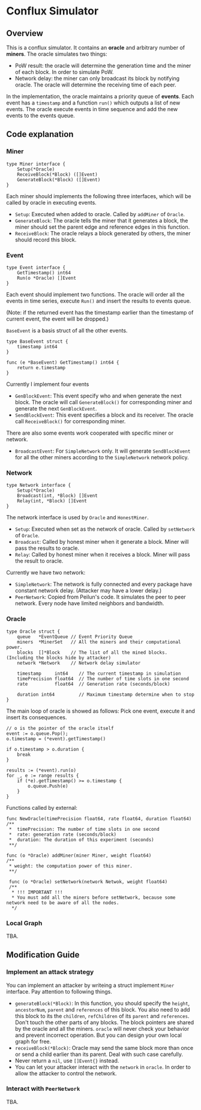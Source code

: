 
# Conflux Simulator

## Overview

This is a conflux simulator. It contains an **oracle** and arbitrary number of **miners**. The oracle simulates two things:

- PoW result: the oracle will determine the generation time and the miner of each block. In order to simulate PoW. 
- Network delay: the miner can only broadcast its block by notifying oracle. The oracle will determine the receiving time of each peer. 

In the implementation, the oracle maintains a priority queue of **events**. Each event has a `timestamp` and a function `run()` which outputs a list of new events. The oracle execute events in time sequence and add the new events to the events queue. 

## Code explanation

### Miner

```
type Miner interface {
	Setup(*Oracle)
	ReceiveBlock(*Block) ([]Event)
	GenerateBlock(*Block) ([]Event) 
}
```
Each miner should implements the following three interfaces, which will be called by oracle in executing events.
- `Setup`: Executed when added to oracle. Called by `addMiner` of `Oracle`.
- `GenerateBlock`: The oracle tells the miner that it generates a block, the miner should set the parent edge and reference edges in this function. 
- `ReceiveBlock`: The oracle relays a block generated by others, the miner should record this block. 


### Event
```
type Event interface {
	GetTimestamp() int64
	Run(o *Oracle) []Event
}
```
Each event should implement two functions. The oracle will order all the events in time series, execute `Run()` and insert the results to events queue. 

(Note: if the returned event has the timestamp earlier than the timestamp of current event, the event will be dropped.)

`BaseEvent` is a basis struct of all the other events.

```
type BaseEvent struct {
	timestamp int64
}

func (e *BaseEvent) GetTimestamp() int64 {
	return e.timestamp
}
```

Currently I implement four events
- `GenBlockEvent`: This event specify who and when generate the next block. The oracle will call `GenerateBlock()` for corresponding miner and generate the next `GenBlockEvent`.
- `SendBlockEvent`: This event specifies a block and its receiver. The oracle call `ReceiveBlock()` for corresponding miner. 

There are also some events work cooperated with specific miner or network. 
- `BroadcastEvent`: For `SimpleNetwork` only. It will generate `SendBlockEvent` for all the other miners according to the `SimpleNetwork` network policy.


### Network

```
type Network interface {
	Setup(*Oracle)
	Broadcast(int, *Block) []Event
	Relay(int, *Block) []Event
}
```
The network interface is used by `Oracle` and `HonestMiner`.

- `Setup`: Executed when set as the network of oracle. Called by `setNetwork` of `Oracle`.
- `Broadcast`: Called by honest miner when it generate a block. Miner will pass the results to oracle.
- `Relay`: Called by honest miner when it receives a block. Miner will pass the result to oracle.

Currently we have two network:
- `SimpleNetwork`: The network is fully connected and every package have constant network delay. (Attacker may have a lower delay.)
- `PeerNetwork`: Copied from Peilun's code. It simulates the peer to peer network. Every node have limited neighbors and bandwidth. 

### Oracle

```
type Oracle struct {
	queue   *EventQueue // Event Priority Queue
	miners  *MinerSet   // All the miners and their computational power.
	blocks  []*Block    // The list of all the mined blocks. (Including the blocks hide by attacker)
	network *Network    // Network delay simulator

	timestamp     int64    // The current timestamp in simulation
	timePrecision float64  // The number of time slots in one second 
	rate          float64  // Generation rate (seconds/block)

	duration int64         // Maximum timestamp determine when to stop 
}
```

The main loop of oracle is showed as follows: Pick one event, execute it and insert its consequences. 
```
// o is the pointer of the oracle itself
event := o.queue.Pop();
o.timestamp = (*event).getTimestamp()

if o.timestamp > o.duration {
	break
}

results := (*event).run(o)
for _, e := range results {
	if (*e).getTimestamp() >= o.timestamp {
		o.queue.Push(e)
	}
}
```

Functions called by external:
```
func NewOracle(timePrecision float64, rate float64, duration float64)
/** 
 *  timePrecision: The number of time slots in one second
 *  rate: generation rate (seconds/block)
 *  duration: The duration of this experiment (seconds)
 **/
 
func (o *Oracle) addMiner(miner Miner, weight float64)
/** 
 * weight: the computation power of this miner.
 **/
 
 func (o *Oracle) setNetwork(network Netwok, weight float64)
 /**
  * !!! IMPORTANT !!!
  * You must add all the miners before setNetwork, because some network need to be aware of all the nodes.
  */
```
### Local Graph
TBA.

## Modification Guide

### Implement an attack strategy

You can implement an attacker by writeing a struct implement `Miner` interface. Pay attention to following things.
- `generateBlock(*Block)`: In this function, you should specify the `height`, `ancestorNum`, `parent` and `references` of this block. You also need to add this block to its the `children`, `refChildren` of its `parent` and `references`. Don't touch the other parts of any blocks. The block pointers are shared by the oracle and all the miners. `oracle` will never check your behavior and prevent incorrect operation. But you can design your own local graph for free. 
- `receiveBlock(*Block)`: Oracle may send the same block more than once or send a child earlier than its parent. Deal with such case carefully. 
- Never return a `nil`, use `[]Event{}` instead. 
- You can let your attacker interact with the `network` in `oracle`. In order to allow the attacker to control the network. 

### Interact with `PeerNetwork`

TBA.
